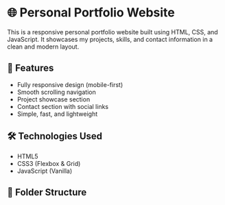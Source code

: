 # 🌐 Personal Portfolio Website

This is a responsive personal portfolio website built using HTML, CSS, and JavaScript. It showcases my projects, skills, and contact information in a clean and modern layout.

## 🚀 Features

- Fully responsive design (mobile-first)
- Smooth scrolling navigation
- Project showcase section
- Contact section with social links
- Simple, fast, and lightweight

## 🛠 Technologies Used

- HTML5
- CSS3 (Flexbox & Grid)
- JavaScript (Vanilla)

## 📁 Folder Structure

